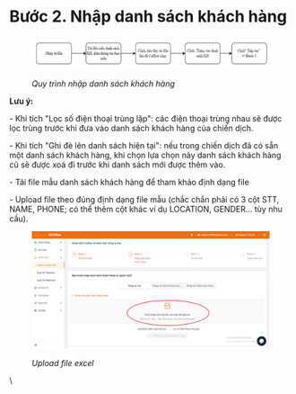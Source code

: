 # Bước 2. Nhập danh sách khách hàng

<figure><img src="../../.gitbook/assets/image (553).png" alt=""><figcaption><p><em>Quy trình nhập danh sách khách hàng</em></p></figcaption></figure>

**Lưu ý:**&#x20;

\- Khi tích "Lọc số điện thoại trùng lặp": các điện thoại trùng nhau sẽ được lọc trùng trước khi đưa vào danh sách khách hàng của chiến dịch.

\- Khi tích "Ghi đè lên danh sách hiện tại": nếu trong chiến dịch đã có sẵn một danh sách khách hàng, khi chọn lựa chọn này danh sách khách hàng cũ sẽ được xoá đi trước khi danh sách mới được thêm vào.

\- Tải file mẫu danh sách khách hàng để tham khảo định dạng file

\- Upload file theo đúng định dạng file mẫu (chắc chắn phải có 3 cột STT, NAME, PHONE; có thể thêm cột khác ví dụ LOCATION, GENDER… tùy nhu cầu).

<figure><img src="../../.gitbook/assets/image (315).png" alt=""><figcaption><p><em>Upload file excel</em></p></figcaption></figure>

\
